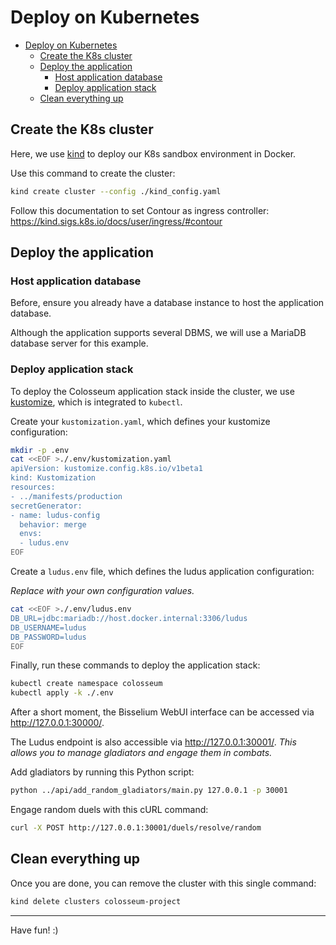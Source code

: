 # Deploy on Kubernetes

- [Deploy on Kubernetes](#deploy-on-kubernetes)
  - [Create the K8s cluster](#create-the-k8s-cluster)
  - [Deploy the application](#deploy-the-application)
    - [Host application database](#host-application-database)
    - [Deploy application stack](#deploy-application-stack)
  - [Clean everything up](#clean-everything-up)

## Create the K8s cluster

Here, we use [kind](https://kind.sigs.k8s.io/) to deploy our K8s sandbox environment in Docker.

Use this command to create the cluster:

```sh
kind create cluster --config ./kind_config.yaml
```

Follow this documentation to set Contour as ingress controller: <https://kind.sigs.k8s.io/docs/user/ingress/#contour>

## Deploy the application

### Host application database

Before, ensure you already have a database instance to host the application database.

Although the application supports several DBMS, we will use a MariaDB database server for this example.

### Deploy application stack

To deploy the Colosseum application stack inside the cluster, we use [kustomize](https://kustomize.io/), which is integrated to `kubectl`.

Create your `kustomization.yaml`, which defines your kustomize configuration:

```sh
mkdir -p .env
cat <<EOF >./.env/kustomization.yaml
apiVersion: kustomize.config.k8s.io/v1beta1
kind: Kustomization
resources:
- ../manifests/production
secretGenerator:
- name: ludus-config
  behavior: merge
  envs:
  - ludus.env
EOF
```

Create a `ludus.env` file, which defines the ludus application configuration:

_Replace with your own configuration values._

```sh
cat <<EOF >./.env/ludus.env
DB_URL=jdbc:mariadb://host.docker.internal:3306/ludus
DB_USERNAME=ludus
DB_PASSWORD=ludus
EOF
```

Finally, run these commands to deploy the application stack:

```sh
kubectl create namespace colosseum
kubectl apply -k ./.env
```

After a short moment, the Bisselium WebUI interface can be accessed via <http://127.0.0.1:30000/>.

The Ludus endpoint is also accessible via <http://127.0.0.1:30001/>. _This allows you to manage gladiators and engage them in combats._

Add gladiators by running this Python script:

```sh
python ../api/add_random_gladiators/main.py 127.0.0.1 -p 30001
```

Engage random duels with this cURL command:

```sh
curl -X POST http://127.0.0.1:30001/duels/resolve/random
```

## Clean everything up

Once you are done, you can remove the cluster with this single command:

```sh
kind delete clusters colosseum-project
```

---

Have fun! :)
